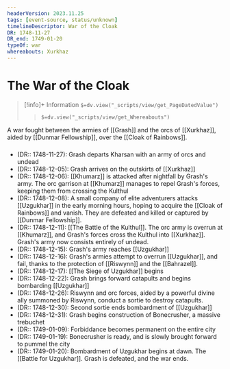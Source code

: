 ```yaml
---
headerVersion: 2023.11.25
tags: [event-source, status/unknown]
timelineDescriptor: War of the Cloak
DR: 1748-11-27
DR_end: 1749-01-20
typeOf: war
whereabouts: Xurkhaz
---
```

# The War of the Cloak
>[!info]+ Information
> `$=dv.view("_scripts/view/get_PageDatedValue")`
>> `$=dv.view("_scripts/view/get_Whereabouts")`

A war fought between the armies of [[Grash]] and the orcs of [[Xurkhaz]], aided by [[Dunmar Fellowship]], over the [[Cloak of Rainbows]]. 
###
- (DR:: 1748-11-27): Grash departs Kharsan with an army of orcs and undead
- (DR:: 1748-12-05): Grash arrives on the outskirts of [[Xurkhaz]]
- (DR:: 1748-12-06): [[Khumarz]] is attacked after nightfall by Grash's army. The orc garrison at [[Khumarz]] manages to repel Grash's forces, keeping them from crossing the Kulthul
- (DR:: 1748-12-08): A small company of elite adventurers attacks [[Uzgukhar]] in the early morning hours, hoping to acquire the [[Cloak of Rainbows]] and vanish. They are defeated and killed or captured by [[Dunmar Fellowship]]. 
- (DR:: 1748-12-11):  [[The Battle of the Kulthul]]. The orc army is overrun at [[Khumarz]], and Grash's forces cross the Kulthul into [[Xurkhaz]]. Grash's army now consists entirely of undead. 
- (DR:: 1748-12-15): Grash's army reaches [[Uzgukhar]]
- (DR:: 1748-12-16): Grash's armies attempt to overrun [[Uzgukhar]], and fail, thanks to the protection of [[Riswynn]] and the [[Bahrazel]]. 
- (DR:: 1748-12-17): [[The Siege of Uzgukhar]] begins
- (DR:: 1748-12-22): Grash brings forward catapults and begins bombarding [[Uzgukhar]]
- (DR:: 1748-12-26): Riswynn and orc forces, aided by a powerful divine ally summoned by Riswynn, conduct a sortie to destroy catapults.
- (DR:: 1748-12-30): Second sortie ends bombardment of [[Uzgukhar]]
- (DR:: 1748-12-31): Grash begins construction of Bonecrusher, a massive trebuchet
- (DR:: 1749-01-09): Forbiddance becomes permanent on the entire city
- (DR:: 1749-01-19): Bonecrusher is ready, and is slowly brought forward to pummel the city
- (DR:: 1749-01-20): Bombardment of Uzgukhar begins at dawn. The [[Battle for Uzgukhar]]. Grash is defeated, and the war ends.